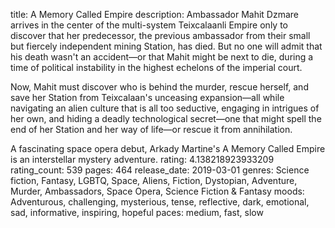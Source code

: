title: A Memory Called Empire
description: Ambassador Mahit Dzmare arrives in the center of the multi-system Teixcalaanli Empire only to discover that her predecessor, the previous ambassador from their small but fiercely independent mining Station, has died. But no one will admit that his death wasn't an accident—or that Mahit might be next to die, during a time of political instability in the highest echelons of the imperial court.

Now, Mahit must discover who is behind the murder, rescue herself, and save her Station from Teixcalaan's unceasing expansion—all while navigating an alien culture that is all too seductive, engaging in intrigues of her own, and hiding a deadly technological secret—one that might spell the end of her Station and her way of life—or rescue it from annihilation.

A fascinating space opera debut, Arkady Martine's A Memory Called Empire is an interstellar mystery adventure.
rating: 4.138218923933209
rating_count: 539
pages: 464
release_date: 2019-03-01
genres: Science fiction, Fantasy, LGBTQ, Space, Aliens, Fiction, Dystopian, Adventure, Murder, Ambassadors, Space Opera, Science Fiction & Fantasy
moods: Adventurous, challenging, mysterious, tense, reflective, dark, emotional, sad, informative, inspiring, hopeful
paces: medium, fast, slow